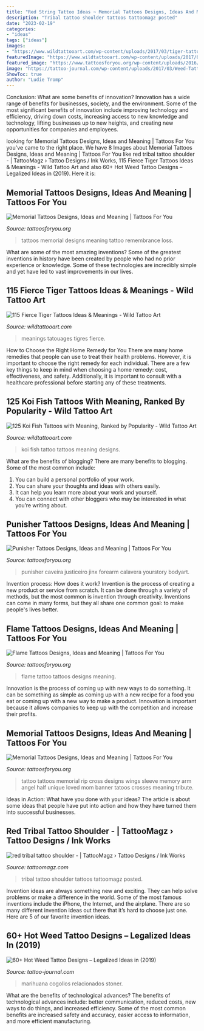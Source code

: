 ```yaml
---
title: "Red String Tattoo Ideas ~ Memorial Tattoos Designs, Ideas And Meaning"
description: "Tribal tattoo shoulder tattoos tattoomagz posted"
date: "2023-02-19"
categories:
- "ideas"
tags: ["ideas"]
images:
- "https://www.wildtattooart.com/wp-content/uploads/2017/03/tiger-tattoos-020317119.jpg"
featuredImage: "https://www.wildtattooart.com/wp-content/uploads/2017/03/tiger-tattoos-020317119.jpg"
featured_image: "https://www.tattoosforyou.org/wp-content/uploads/2016/03/Punisher-Sleeve-Tattoo.jpg"
image: "https://tattoo-journal.com/wp-content/uploads/2017/03/Weed-Tattoo-49-650x650.jpg"
ShowToc: true
author: "Ludie Tromp"
---
```



Conclusion: What are some benefits of innovation?
Innovation has a wide range of benefits for businesses, society, and the environment. Some of the most significant benefits of innovation include improving technology and efficiency, driving down costs, increasing access to new knowledge and technology, lifting businesses up to new heights, and creating new opportunities for companies and employees.

	

		
looking for Memorial Tattoos Designs, Ideas and Meaning | Tattoos For You you've came to the right place. We have 8 Images about Memorial Tattoos Designs, Ideas and Meaning | Tattoos For You like red tribal tattoo shoulder - | TattooMagz › Tattoo Designs / Ink Works, 115 Fierce Tiger Tattoos Ideas &amp; Meanings - Wild Tattoo Art and also 60+ Hot Weed Tattoo Designs – Legalized Ideas in (2019). Here it is:
		
    
## Memorial Tattoos Designs, Ideas And Meaning | Tattoos For You

<img loading=lazy src="http://www.tattoosforyou.org/wp-content/uploads/2013/09/Memorial-Tattoos.jpg" onerror="this.onerror=null;this.src='https://tse3.mm.bing.net/th?id=OIP.M5768nEN7LkFaL6kSUQG8AHaFj&amp;pid=15.1';" alt="Memorial Tattoos Designs, Ideas and Meaning | Tattoos For You">

_Source: tattoosforyou.org_

>tattoos memorial designs meaning tattoo remembrance loss. 

	

What are some of the most amazing inventions?
Some of the greatest inventions in history have been created by people who had no prior experience or knowledge. Some of these technologies are incredibly simple and yet have led to vast improvements in our lives.

    
## 115 Fierce Tiger Tattoos Ideas &amp; Meanings - Wild Tattoo Art

<img loading=lazy src="https://www.wildtattooart.com/wp-content/uploads/2017/03/tiger-tattoos-020317119.jpg" onerror="this.onerror=null;this.src='https://tse3.mm.bing.net/th?id=OIP.cDzSm-Qf04jJx7BwZ7in4gHaHa&amp;pid=15.1';" alt="115 Fierce Tiger Tattoos Ideas &amp; Meanings - Wild Tattoo Art">

_Source: wildtattooart.com_

>meanings tatouages tigres fierce. 

	

How to Choose the Right Home Remedy for You
There are many home remedies that people can use to treat their health problems. However, it is important to choose the right remedy for each individual. There are a few key things to keep in mind when choosing a home remedy: cost, effectiveness, and safety. Additionally, it is important to consult with a healthcare professional before starting any of these treatments.

    
## 125 Koi Fish Tattoos With Meaning, Ranked By Popularity - Wild Tattoo Art

<img loading=lazy src="https://www.wildtattooart.com/wp-content/uploads/2018/01/koi-fish-tattoos-30011853.jpg" onerror="this.onerror=null;this.src='https://tse4.mm.bing.net/th?id=OIP.5ITP79tQ5zxsWVwaInbPwwHaLt&amp;pid=15.1';" alt="125 Koi Fish Tattoos with Meaning, Ranked by Popularity - Wild Tattoo Art">

_Source: wildtattooart.com_

>koi fish tattoo tattoos meaning designs. 

	

What are the benefits of blogging?
There are many benefits to blogging. Some of the most common include: 
1. You can build a personal portfolio of your work. 
2. You can share your thoughts and ideas with others easily. 
3. It can help you learn more about your work and yourself. 
4. You can connect with other bloggers who may be interested in what you’re writing about. 

    
## Punisher Tattoos Designs, Ideas And Meaning | Tattoos For You

<img loading=lazy src="https://www.tattoosforyou.org/wp-content/uploads/2016/03/Punisher-Sleeve-Tattoo.jpg" onerror="this.onerror=null;this.src='https://tse4.mm.bing.net/th?id=OIP.nbtAPCDXqSClRZzPLITYWQAAAA&amp;pid=15.1';" alt="Punisher Tattoos Designs, Ideas and Meaning | Tattoos For You">

_Source: tattoosforyou.org_

>punisher caveira justiceiro jinx forearm calavera yourstory bodyart. 

	

Invention process: How does it work?
Invention is the process of creating a new product or service from scratch. It can be done through a variety of methods, but the most common is invention through creativity. Inventions can come in many forms, but they all share one common goal: to make people's lives better.

    
## Flame Tattoos Designs, Ideas And Meaning | Tattoos For You

<img loading=lazy src="http://www.tattoosforyou.org/wp-content/uploads/2013/11/Flame-Tattoo.jpg" onerror="this.onerror=null;this.src='https://tse2.mm.bing.net/th?id=OIP.wB8ofgC1xkIKT1FwA_H9EQHaOy&amp;pid=15.1';" alt="Flame Tattoos Designs, Ideas and Meaning | Tattoos For You">

_Source: tattoosforyou.org_

>flame tattoo tattoos designs meaning. 

	

Innovation is the process of coming up with new ways to do something. It can be something as simple as coming up with a new recipe for a food you eat or coming up with a new way to make a product. Innovation is important because it allows companies to keep up with the competition and increase their profits.

    
## Memorial Tattoos Designs, Ideas And Meaning | Tattoos For You

<img loading=lazy src="http://www.tattoosforyou.org/wp-content/uploads/2013/09/Memorial-Cross-Tattoos.jpg" onerror="this.onerror=null;this.src='https://tse1.mm.bing.net/th?id=OIP.EXIfJYwPd8cbFqD4qvlyTwHaL6&amp;pid=15.1';" alt="Memorial Tattoos Designs, Ideas and Meaning | Tattoos For You">

_Source: tattoosforyou.org_

>tattoo tattoos memorial rip cross designs wings sleeve memory arm angel half unique loved mom banner tatoos crosses meaning tribute. 

	

Ideas in Action: What have you done with your ideas?
The article is about some ideas that people have put into action and how they have turned them into successful businesses.

    
## Red Tribal Tattoo Shoulder - | TattooMagz › Tattoo Designs / Ink Works

<img loading=lazy src="https://tattoomagz.com/wp-content/uploads/2014/04/red-tribal-tattoo-shoulder.jpg" onerror="this.onerror=null;this.src='https://tse4.mm.bing.net/th?id=OIP.TNt5Qi17yKbHLcmHOq3YGwHaJ4&amp;pid=15.1';" alt="red tribal tattoo shoulder - | TattooMagz › Tattoo Designs / Ink Works">

_Source: tattoomagz.com_

>tribal tattoo shoulder tattoos tattoomagz posted. 

	

Invention ideas are always something new and exciting. They can help solve problems or make a difference in the world. Some of the most famous inventions include the iPhone, the Internet, and the airplane. There are so many different invention ideas out there that it’s hard to choose just one. Here are 5 of our favorite invention ideas.

    
## 60+ Hot Weed Tattoo Designs – Legalized Ideas In (2019)

<img loading=lazy src="https://tattoo-journal.com/wp-content/uploads/2017/03/Weed-Tattoo-49-650x650.jpg" onerror="this.onerror=null;this.src='https://tse1.mm.bing.net/th?id=OIP.WnbTcf7-ps7U0Alv7nkvMwHaHa&amp;pid=15.1';" alt="60+ Hot Weed Tattoo Designs – Legalized Ideas in (2019)">

_Source: tattoo-journal.com_

>marihuana cogollos relacionados stoner. 

	

What are the benefits of technological advances?
The benefits of technological advances include: better communication, reduced costs, new ways to do things, and increased efficiency. Some of the most common benefits are increased safety and accuracy, easier access to information, and more efficient manufacturing.

